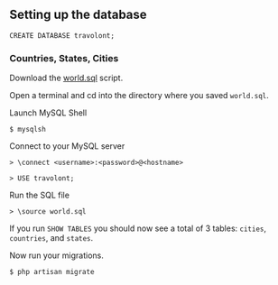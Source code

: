 ## Setting up the database

    CREATE DATABASE travolont;

### Countries, States, Cities

Download the [world.sql](https://github.com/dr5hn/countries-states-cities-database/blob/master/sql/world.sql) script.

Open a terminal and cd into the directory where you saved `world.sql`.

Launch MySQL Shell

    $ mysqlsh

Connect to your MySQL server 

    > \connect <username>:<password>@<hostname>

    > USE travolont;

Run the SQL file

    > \source world.sql

If you run `SHOW TABLES` you should now see a total of 3 tables: `cities`, `countries`, and `states`.

Now run your migrations.

    $ php artisan migrate
